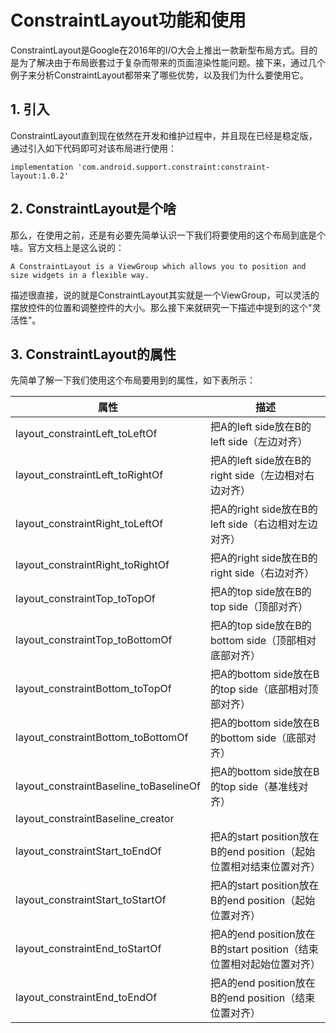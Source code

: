 # ConstraintLayout功能和使用
ConstraintLayout是Google在2016年的I/O大会上推出一款新型布局方式。目的是为了解决由于布局嵌套过于复杂而带来的页面渲染性能问题。接下来，通过几个例子来分析ConstraintLayout都带来了哪些优势，以及我们为什么要使用它。

## 1. 引入
ConstraintLayout直到现在依然在开发和维护过程中，并且现在已经是稳定版，通过引入如下代码即可对该布局进行使用：
```
implementation 'com.android.support.constraint:constraint-layout:1.0.2'
```
## 2. ConstraintLayout是个啥
那么，在使用之前，还是有必要先简单认识一下我们将要使用的这个布局到底是个啥。官方文档上是这么说的：
```
A ConstraintLayout is a ViewGroup which allows you to position and size widgets in a flexible way.
```
描述很直接，说的就是ConstraintLayout其实就是一个ViewGroup，可以灵活的摆放控件的位置和调整控件的大小。那么接下来就研究一下描述中提到的这个"灵活性"。
## 3. ConstraintLayout的属性
先简单了解一下我们使用这个布局要用到的属性，如下表所示：

属性 | 描述
------------ | -------------
layout_constraintLeft_toLeftOf | 把A的left side放在B的left side（左边对齐）
layout_constraintLeft_toRightOf | 把A的left side放在B的right side（左边相对右边对齐）
layout_constraintRight_toLeftOf | 把A的right side放在B的left side（右边相对左边对齐）
layout_constraintRight_toRightOf | 把A的right side放在B的right side（右边对齐）
layout_constraintTop_toTopOf | 把A的top side放在B的top side（顶部对齐）
layout_constraintTop_toBottomOf | 把A的top side放在B的bottom side（顶部相对底部对齐）
layout_constraintBottom_toTopOf | 把A的bottom side放在B的top side（底部相对顶部对齐）
layout_constraintBottom_toBottomOf | 把A的bottom side放在B的bottom side（底部对齐）
layout_constraintBaseline_toBaselineOf | 把A的bottom side放在B的top side（基准线对齐）
layout_constraintBaseline_creator |
layout_constraintStart_toEndOf | 把A的start position放在B的end position（起始位置相对结束位置对齐）
layout_constraintStart_toStartOf | 把A的start position放在B的end position（起始位置对齐）
layout_constraintEnd_toStartOf | 把A的end position放在B的start position（结束位置相对起始位置对齐）
layout_constraintEnd_toEndOf | 把A的end position放在B的end position（结束位置对齐）